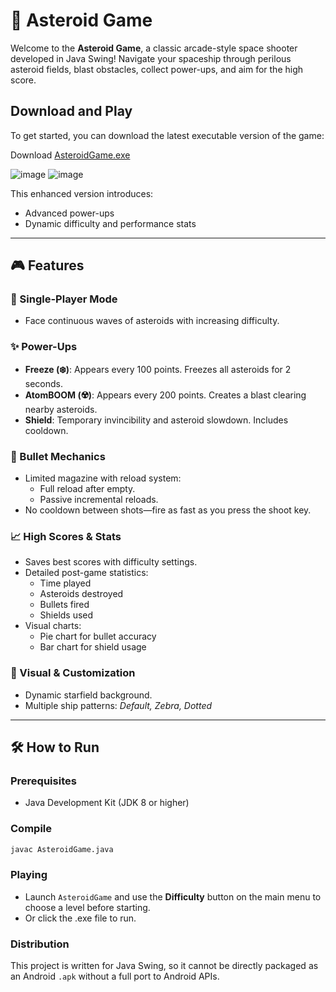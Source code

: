 # 🚀 Asteroid Game

Welcome to the **Asteroid Game**, a classic arcade-style space shooter developed in Java Swing! Navigate your spaceship through perilous asteroid fields, blast obstacles, collect power-ups, and aim for the high score.

## Download and Play

To get started, you can download the latest executable version of the game:

Download [AsteroidGame.exe](AsteroidGame-ver-2.exe)

![image](https://github.com/user-attachments/assets/bd62caad-2b2e-4358-87f7-cce1c54dcb0f)
![image](https://github.com/user-attachments/assets/4ac77496-7109-4940-be21-4932106e7c6c)



This enhanced version introduces:
- Advanced power-ups
- Dynamic difficulty and performance stats

---

## 🎮 Features

### 🔹 Single-Player Mode
- Face continuous waves of asteroids with increasing difficulty.

### ✨ Power-Ups
- **Freeze (❄️)**: Appears every 100 points. Freezes all asteroids for 2 seconds.
- **AtomBOOM (☢️)**: Appears every 200 points. Creates a blast clearing nearby asteroids.
- **Shield**: Temporary invincibility and asteroid slowdown. Includes cooldown.

### 🔫 Bullet Mechanics
- Limited magazine with reload system:
  - Full reload after empty.
  - Passive incremental reloads.
- No cooldown between shots—fire as fast as you press the shoot key.

### 📈 High Scores & Stats
- Saves best scores with difficulty settings.
- Detailed post-game statistics:
  - Time played
  - Asteroids destroyed
  - Bullets fired
  - Shields used
- Visual charts:
  - Pie chart for bullet accuracy
  - Bar chart for shield usage

### 🎨 Visual & Customization
- Dynamic starfield background.
- Multiple ship patterns: *Default, Zebra, Dotted*

---

## 🛠️ How to Run

### Prerequisites
- Java Development Kit (JDK 8 or higher)

### Compile
```bash
javac AsteroidGame.java
```
### Playing
- Launch `AsteroidGame` and use the **Difficulty** button on the main menu to choose a level before starting.
- Or click the .exe file to run.

### Distribution
This project is written for Java Swing, so it cannot be directly packaged as an Android `.apk` without a full port to Android APIs.

